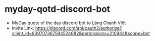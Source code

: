 # myday-qotd-discord-bot

- MyDay quote of the day discord bot to Làng Chanh Việt
- Invite Link: https://discord.com/api/oauth2/authorize?client_id=839707367594524682&permissions=210944&scope=bot
